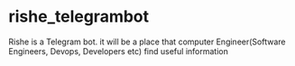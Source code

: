 # rishe_telegrambot
Rishe is a Telegram bot. it will be a place that computer Engineer(Software Engineers, Devops, Developers etc) find useful information
